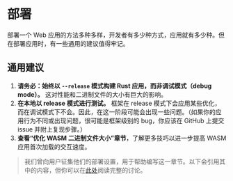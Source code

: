 # 部署

部署一个 Web 应用的方法多种多样，开发者有多少种方式，应用就有多少种。但在部署应用时，有一些通用的建议值得牢记。

## 通用建议

1. **请务必：始终以 `--release` 模式构建 Rust 应用，而非调试模式（debug mode）。** 这对性能和二进制文件的大小有巨大的影响。
2. **在本地以 release 模式进行测试。** 框架在 release 模式下会应用某些优化，而在调试模式下不会。因此，在这一阶段可能会出现一些问题。（如果你的应用行为不同或出现问题，很可能是框架级别的 bug，你应该在 GitHub 上提交 issue 并附上复现步骤。）
3. **查看“优化 WASM 二进制文件大小”章节**，了解更多技巧以进一步提高 WASM 应用首次加载的交互速度。

> 我们曾向用户征集他们的部署设置，用于帮助编写这一章节。以下会引用其中的内容，但你可以在[此处](https://github.com/leptos-rs/leptos/issues/1152)阅读完整的讨论。
